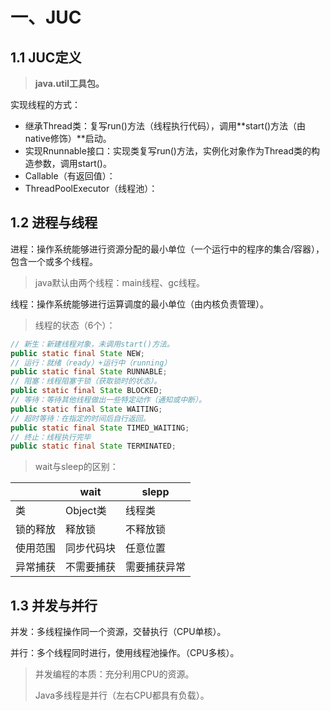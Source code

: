 # 一、JUC

## 1.1 JUC定义

> **java.util工具包。**

实现线程的方式：

- 继承Thread类：复写run()方法（线程执行代码），调用**start()方法（由native修饰）**启动。
- 实现Rnunnable接口：实现类复写run()方法，实例化对象作为Thread类的构造参数，调用start()。
- Callable（有返回值）：
- ThreadPoolExecutor（线程池）：

## 1.2 进程与线程

进程：操作系统能够进行资源分配的最小单位（一个运行中的程序的集合/容器），包含一个或多个线程。

> java默认由两个线程：main线程、gc线程。

线程：操作系统能够进行运算调度的最小单位（由内核负责管理）。

> 线程的状态（6个）：

```java
// 新生：新建线程对象，未调用start()方法。
public static final State NEW;
// 运行：就绪（ready）+运行中（running）
public static final State RUNNABLE;
// 阻塞：线程阻塞于锁（获取锁时的状态）。
public static final State BLOCKED;
// 等待：等待其他线程做出一些特定动作（通知或中断）。
public static final State WAITING;
// 超时等待：在指定的时间后自行返回。
public static final State TIMED_WAITING;
// 终止：线程执行完毕
public static final State TERMINATED;
```

> wait与sleep的区别：

|          | wait       | slepp        |
| -------- | ---------- | ------------ |
| 类       | Object类   | 线程类       |
| 锁的释放 | 释放锁     | 不释放锁     |
| 使用范围 | 同步代码块 | 任意位置     |
| 异常捕获 | 不需要捕获 | 需要捕获异常 |

## 1.3 并发与并行

并发：多线程操作同一个资源，交替执行（CPU单核）。

并行：多个线程同时进行，使用线程池操作。（CPU多核）。

> 并发编程的本质：充分利用CPU的资源。
>
> Java多线程是并行（左右CPU都具有负载）。













































